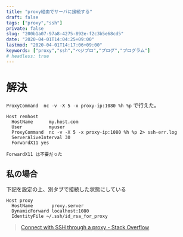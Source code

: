 ```yaml
---
title: "proxy経由でサーバに接続する"
draft: false
tags: ["proxy","ssh"]
private: false
slug: "200b1a07-97a8-4275-892e-f2c3b5e68cd5"
date: "2020-04-01T14:04:25+09:00"
lastmod: "2020-04-01T14:17:06+09:00"
keywords: ["proxy","ssh","ベジプロ","プログ","プログラム"]
# headless: true
---
```


# 解決
`ProxyCommand  nc -v -X 5 -x proxy-ip:1080 %h %p` で行えた。
```:e.g.
Host remhost
  HostName      my.host.com
  User          myuser
  ProxyCommand  nc -v -X 5 -x proxy-ip:1080 %h %p 2> ssh-err.log
  ServerAliveInterval 30
  ForwardX11 yes
```

```!
ForwardX11 は不要だった
```

## 私の場合
下記を設定の上、別タブで接続した状態にしている
```:~/.ssh/config
Host proxy
  HostName       proxy.server
  DynamicForward localhost:1080
  IdentityFile ~/.ssh/id_rsa_for_proxy
```

> [Connect with SSH through a proxy - Stack Overflow](https://stackoverflow.com/questions/19161960/connect-with-ssh-through-a-proxy)
